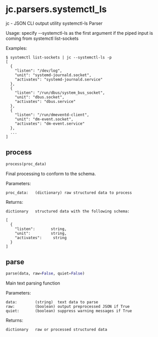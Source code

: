 # jc.parsers.systemctl_ls
jc - JSON CLI output utility systemctl-ls Parser

Usage:
    specify --systemctl-ls as the first argument if the piped input is coming from systemctl list-sockets

Examples:

    $ systemctl list-sockets | jc --systemctl-ls -p
    [
      {
        "listen": "/dev/log",
        "unit": "systemd-journald.socket",
        "activates": "systemd-journald.service"
      },
      {
        "listen": "/run/dbus/system_bus_socket",
        "unit": "dbus.socket",
        "activates": "dbus.service"
      },
      {
        "listen": "/run/dmeventd-client",
        "unit": "dm-event.socket",
        "activates": "dm-event.service"
      },
      ...
    ]

## process
```python
process(proc_data)
```

Final processing to conform to the schema.

Parameters:

    proc_data:   (dictionary) raw structured data to process

Returns:

    dictionary   structured data with the following schema:

    [
      {
        "listen":       string,
        "unit":         string,
        "activates":     string
      }
    ]

## parse
```python
parse(data, raw=False, quiet=False)
```

Main text parsing function

Parameters:

    data:        (string)  text data to parse
    raw:         (boolean) output preprocessed JSON if True
    quiet:       (boolean) suppress warning messages if True

Returns:

    dictionary   raw or processed structured data

